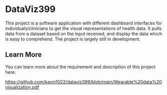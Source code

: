 # DataViz399

This project is a software application with different dashboard interfaces for individuals/clinicians to get the visual representations of health data. It pulls data from a dataset based on the input received, and display the data which is easy to comprehend. The project is largely still in development.

## Learn More

You can learn more about the requirement and description of this project here:

https://github.com/kavin1022/dataviz399/blob/main/Wearable%20data%20visualization.pdf
